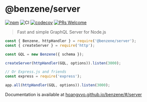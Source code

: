 # @benzene/server

[![npm](https://badgen.net/npm/v/@benzene/server)](https://www.npmjs.com/package/@benzene/server)
![CI](https://github.com/hoangvvo/benzene/workflows/CI/badge.svg)
[![codecov](https://codecov.io/gh/hoangvvo/benzene/branch/main/graph/badge.svg?token=KUCEOC1JT2)](https://codecov.io/gh/hoangvvo/benzene)
[![PRs Welcome](https://badgen.net/badge/PRs/welcome/ff5252)](/CONTRIBUTING.md)

> Fast and simple GraphQL Server for Node.js

```js
const { Benzene, httpHandler } = require('@benzene/server');
const { createServer } = require('http');

const GQL = new Benzene({ schema });

createServer(httpHandler(GQL, options)).listen(3000);

// Or Express.js and friends
const express = require('express');

app.all(httpHandler(GQL, options)).listen(3000);
```

Documentation is available at [hoangvvo.github.io/benzene/#/server](https://hoangvvo.github.io/benzene/#/server/)